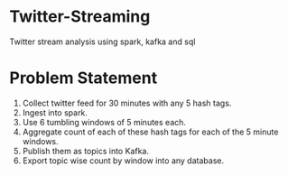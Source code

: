 # Twitter-Streaming
Twitter stream analysis using spark, kafka and sql

# Problem Statement
1. Collect twitter feed for 30 minutes with any 5 hash tags.
2. Ingest into spark.
3. Use 6 tumbling windows of 5 minutes each.
4. Aggregate count of each of these hash tags for each of the 5 minute windows.
5. Publish them as topics into Kafka.
6. Export topic wise count by window into any database.
